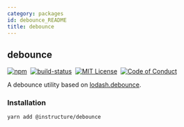 ```yaml
---
category: packages
id: debounce_README
title: debounce
---
```


## debounce

[![npm][npm]][npm-url]&nbsp;
[![build-status][build-status]][build-status-url]&nbsp;
[![MIT License][license-badge]][LICENSE]&nbsp;
[![Code of Conduct][coc-badge]][coc]

A debounce utility based on [lodash.debounce](https://www.npmjs.com/package/lodash.debounce).

### Installation

```sh
yarn add @instructure/debounce
```

[npm]: https://img.shields.io/npm/v/@instructure/debounce.svg
[npm-url]: https://npmjs.com/package/@instructure/debounce

[build-status]: https://travis-ci.org/instructure/instructure-ui.svg?branch=master
[build-status-url]: https://travis-ci.org/instructure/instructure-ui "Travis CI"

[license-badge]: https://img.shields.io/npm/l/instructure-ui.svg?style=flat-square
[license]: https://github.com/instructure/instructure-ui/blob/master/LICENSE

[coc-badge]: https://img.shields.io/badge/code%20of-conduct-ff69b4.svg?style=flat-square
[coc]: https://github.com/instructure/instructure-ui/blob/master/CODE_OF_CONDUCT.md
